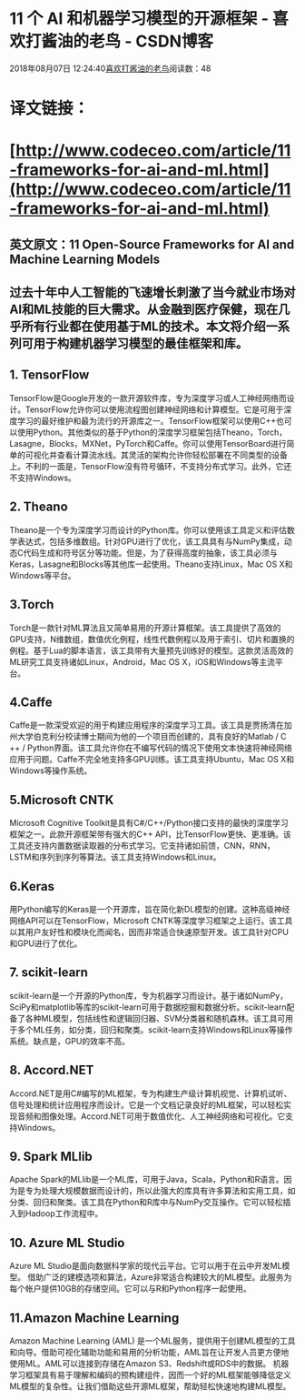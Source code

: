 
# 11 个 AI 和机器学习模型的开源框架 - 喜欢打酱油的老鸟 - CSDN博客


2018年08月07日 12:24:40[喜欢打酱油的老鸟](https://me.csdn.net/weixin_42137700)阅读数：48


# 译文链接：
# [http://www.codeceo.com/article/11-frameworks-for-ai-and-ml.html](http://www.codeceo.com/article/11-frameworks-for-ai-and-ml.html)
## 英文原文：11 Open-Source Frameworks for AI and Machine Learning Models
## 过去十年中人工智能的飞速增长刺激了当今就业市场对AI和ML技能的巨大需求。从金融到医疗保健，现在几乎所有行业都在使用基于ML的技术。本文将介绍一系列可用于构建机器学习模型的最佳框架和库。

## 1. TensorFlow
TensorFlow是Google开发的一款开源软件库，专为深度学习或人工神经网络而设计。TensorFlow允许你可以使用流程图创建神经网络和计算模型。它是可用于深度学习的最好维护和最为流行的开源库之一。TensorFlow框架可以使用C++也可以使用Python。其他类似的基于Python的深度学习框架包括Theano，Torch，Lasagne，Blocks，MXNet，PyTorch和Caffe。你可以使用TensorBoard进行简单的可视化并查看计算流水线。其灵活的架构允许你轻松部署在不同类型的设备上。不利的一面是，TensorFlow没有符号循环，不支持分布式学习。此外，它还不支持Windows。
## 2. Theano
Theano是一个专为深度学习而设计的Python库。你可以使用该工具定义和评估数学表达式，包括多维数组。针对GPU进行了优化，该工具具有与NumPy集成，动态C代码生成和符号区分等功能。但是，为了获得高度的抽象，该工具必须与Keras，Lasagne和Blocks等其他库一起使用。Theano支持Linux，Mac OS X和Windows等平台。
## 3.Torch
Torch是一款针对ML算法且又简单易用的开源计算框架。该工具提供了高效的GPU支持，N维数组，数值优化例程，线性代数例程以及用于索引、切片和置换的例程。基于Lua的脚本语言，该工具带有大量预先训练好的模型。这款灵活高效的ML研究工具支持诸如Linux，Android，Mac OS X，iOS和Windows等主流平台。
## 4.Caffe
Caffe是一款深受欢迎的用于构建应用程序的深度学习工具。该工具是贾扬清在加州大学伯克利分校读博士期间为他的一个项目而创建的，具有良好的Matlab / C ++ / Python界面。该工具允许你在不编写代码的情况下使用文本快速将神经网络应用于问题。Caffe不完全地支持多GPU训练。该工具支持Ubuntu，Mac OS X和Windows等操作系统。

## 5.Microsoft CNTK
Microsoft Cognitive Toolkit是具有C\#/C++/Python接口支持的最快的深度学习框架之一。此款开源框架带有强大的C++ API，比TensorFlow更快、更准确。该工具还支持内置数据读取器的分布式学习。它支持诸如前馈，CNN，RNN，LSTM和序列到序列等算法。该工具支持Windows和Linux。
## 6.Keras
用Python编写的Keras是一个开源库，旨在简化新DL模型的创建。这种高级神经网络API可以在TensorFlow，Microsoft CNTK等深度学习框架之上运行。该工具以其用户友好性和模块化而闻名，因而非常适合快速原型开发。该工具针对CPU和GPU进行了优化。
## 7. scikit-learn
scikit-learn是一个开源的Python库，专为机器学习而设计。基于诸如NumPy，SciPy和matplotlib等库的scikit-learn可用于数据挖掘和数据分析。scikit-learn配备了各种ML模型，包括线性和逻辑回归器、SVM分类器和随机森林。该工具可用于多个ML任务，如分类，回归和聚类。scikit-learn支持Windows和Linux等操作系统。缺点是，GPU的效率不高。
## 8. Accord.NET
Accord.NET是用C\#编写的ML框架，专为构建生产级计算机视觉、计算机试听、信号处理和统计应用程序而设计。它是一个文档记录良好的ML框架，可以轻松实现音频和图像处理。Accord.NET可用于数值优化、人工神经网络和可视化。它支持Windows。
## 9. Spark MLlib
Apache Spark的MLIib是一个ML库，可用于Java，Scala，Python和R语言。因为是专为处理大规模数据而设计的，所以此强大的库具有许多算法和实用工具，如分类、回归和聚类。该工具在Python和R库中与NumPy交互操作。它可以轻松插入到Hadoop工作流程中。
## 10. Azure ML Studio
Azure ML Studio是面向数据科学家的现代云平台。它可以用于在云中开发ML模型。 借助广泛的建模选项和算法，Azure非常适合构建较大的ML模型。此服务为每个帐户提供10GB的存储空间。它可以与R和Python程序一起使用。
## 11.Amazon Machine Learning
Amazon Machine Learning (AML) 是一个ML服务，提供用于创建ML模型的工具和向导。借助可视化辅助功能和易用的分析功能，AML旨在让开发人员更方便地使用ML。AML可以连接到存储在Amazon S3、Redshift或RDS中的数据。
机器学习框架具有易于理解和编码的预构建组件，因而一个好的ML框架能够降低定义ML模型的复杂性。让我们借助这些开源ML框架，帮助轻松快速地构建ML模型。

